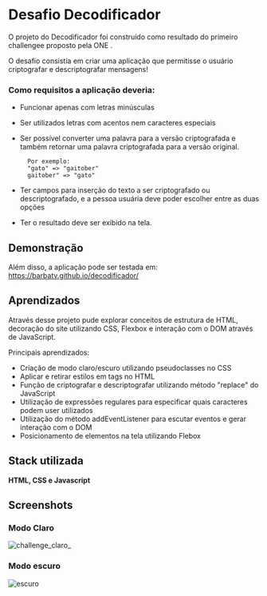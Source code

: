 # Desafio Decodificador

O projeto do Decodificador foi construído como resultado do primeiro challengee proposto pela ONE . 

O desafio consistia em criar uma aplicação que permitisse o usuário criptografar e descriptografar mensagens!

### Como requisitos a aplicação deveria:

- Funcionar apenas com letras minúsculas

- Ser utilizados letras com acentos nem caracteres especiais

- Ser possível converter uma palavra para a versão criptografada e também retornar uma palavra criptografada para a versão original.

        Por exemplo:
        "gato" => "gaitober"
        gaitober" => "gato"

- Ter campos para inserção do texto a ser criptografado ou descriptografado, e a pessoa usuária deve poder escolher entre as duas opções

- Ter o resultado deve ser exibido na tela.

## Demonstração

Além disso, a aplicação pode ser testada em:  
https://barbatv.github.io/decodificador/

## Aprendizados

Através desse projeto pude explorar conceitos de estrutura de HTML, decoração do site utilizando CSS, Flexbox e interação com o DOM através de JavaScript.

Principais aprendizados:

  - Criação de modo claro/escuro utilizando pseudoclasses no CSS
  - Aplicar e retirar estilos em tags no HTML
  - Função de criptografar e descriptografar utilizando método "replace" do JavaScript
  - Utilização de expressões regulares para especificar quais caracteres podem user utilizados
  - Utilização do método addEventListener para escutar eventos e gerar interação com o DOM
  - Posicionamento de elementos na tela utilizando Flebox

## Stack utilizada

**HTML, CSS e Javascript**


## Screenshots

### Modo Claro

![challenge_claro_](https://github.com/barbatv/decodificador/assets/56331255/1404ab42-29a2-4d73-9bcb-09dfd94cb490)

### Modo escuro

![escuro](https://github.com/barbatv/decodificador/assets/56331255/891ec4a3-6fd9-4ac5-81f2-9959becdfcaa)


